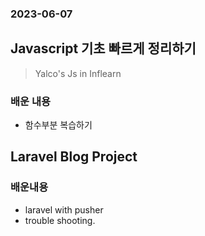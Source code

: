 ### 2023-06-07

## Javascript 기초 빠르게 정리하기
> Yalco's Js in Inflearn

### 배운 내용
- 함수부분 복습하기

## Laravel Blog Project

### 배운내용
- laravel with pusher 
- trouble shooting.
  
